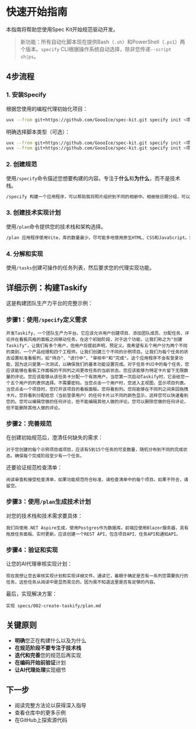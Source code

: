 # 快速开始指南

本指南将帮助您使用Spec Kit开始规范驱动开发。

> 新功能：所有自动化脚本现在提供Bash（`.sh`）和PowerShell（`.ps1`）两个版本。`specify` CLI根据操作系统自动选择，除非您传递`--script sh|ps`。

## 4步流程

### 1. 安装Specify

根据您使用的编程代理初始化项目：

```bash
uvx --from git+https://github.com/GoooIce/spec-kit.git specify init <项目名称>
```

明确选择脚本类型（可选）：
```bash
uvx --from git+https://github.com/GoooIce/spec-kit.git specify init <项目名称> --script ps  # 强制PowerShell
uvx --from git+https://github.com/GoooIce/spec-kit.git specify init <项目名称> --script sh  # 强制POSIX shell
```

### 2. 创建规范

使用`/specify`命令描述您想要构建的内容。专注于**什么**和**为什么**，而不是技术栈。

```bash
/specify 构建一个应用程序，可以帮助我将照片组织到不同的相册中。相册按日期分组，可以在主页面上通过拖放重新组织。相册永远不会嵌套在其他相册中。在每个相册内，照片以瓦片式界面预览。
```

### 3. 创建技术实现计划

使用`/plan`命令提供您的技术栈和架构选择。

```bash
/plan 应用程序使用Vite，库的数量最少。尽可能多地使用原生HTML、CSS和JavaScript。图像不上传到任何地方，元数据存储在本地SQLite数据库中。
```

### 4. 分解和实现

使用`/tasks`创建可操作的任务列表，然后要求您的代理实现功能。

## 详细示例：构建Taskify

这是构建团队生产力平台的完整示例：

### 步骤1：使用`/specify`定义需求

```text
开发Taskify，一个团队生产力平台。它应该允许用户创建项目、添加团队成员、分配任务、评论并在看板风格的面板之间移动任务。在这个初始阶段，对于这个功能，让我们称之为"创建Taskify"，让我们有多个用户，但用户将提前声明，预定义。我希望有五个用户分为两个不同的类别，一个产品经理和四个工程师。让我们创建三个不同的示例项目。让我们为每个任务的状态设置标准看板列，如"待办"、"进行中"、"审核中"和"完成"。这个应用程序不会有登录功能，因为这只是第一次测试，以确保我们的基本功能设置完成。对于任务卡UI中的每个任务，您应该能够在看板工作面板的不同列之间更改任务的当前状态。您应该能够为特定卡片留下无限数量的评论。您应该能够从该任务卡分配一个有效用户。当您第一次启动Taskify时，它会给您一个五个用户的列表供选择。不需要密码。当您点击一个用户时，您进入主视图，显示项目列表。当您点击一个项目时，您打开该项目的看板面板。您将看到列。您将能够在不同列之间来回拖拽卡片。您将看到分配给您（当前登录用户）的任何卡片以不同的颜色显示，这样您可以快速看到您的。您可以编辑您做的任何评论，但不能编辑其他人做的评论。您可以删除您做的任何评论，但不能删除其他人做的评论。
```

### 步骤2：完善规范

在创建初始规范后，澄清任何缺失的需求：

```text
对于您创建的每个示例项目或项目，应该有5到15个任务的可变数量，随机分布到不同的完成状态。确保每个完成阶段至少有一个任务。
```

还要验证规范检查清单：

```text
阅读审查和接受检查清单，如果功能规范符合标准，请检查清单中的每个项目。如果不符合，请留空。
```

### 步骤3：使用`/plan`生成技术计划

对您的技术栈和技术需求要具体：

```text
我们将使用.NET Aspire生成，使用Postgres作为数据库。前端应使用Blazor服务器，具有拖放任务面板、实时更新。应该创建一个REST API，包含项目API、任务API和通知API。
```

### 步骤4：验证和实现

让您的AI代理审核实现计划：

```text
现在我想让您去审核实现计划和实现详细文件。通读它，着眼于确定是否有一系列您需要执行的任务，这些任务从阅读中是显而易见的。因为我不知道这里是否有足够的内容。
```

最后，实现解决方案：

```text
实现 specs/002-create-taskify/plan.md
```

## 关键原则

- **明确**您正在构建什么以及为什么
- **在规范阶段不要专注于技术栈**
- **迭代和完善**您的规范后再实现
- **在编码开始前验证**计划
- **让AI代理处理**实现细节

## 下一步

- 阅读完整方法论以获得深入指导
- 查看仓库中的更多示例
- 在GitHub上探索源代码
